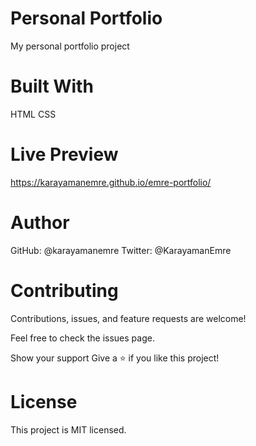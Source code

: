 # Personal Portfolio
 My personal portfolio project

# Built With
HTML
CSS

# Live Preview
https://karayamanemre.github.io/emre-portfolio/


# Author
GitHub: @karayamanemre
Twitter: @KarayamanEmre

# Contributing
Contributions, issues, and feature requests are welcome!

Feel free to check the issues page.

Show your support
Give a ⭐️ if you like this project!

# License
This project is MIT licensed.
